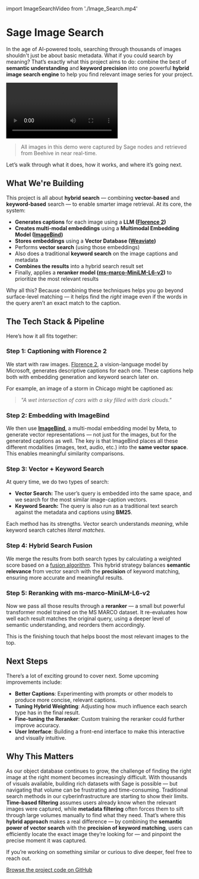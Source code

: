 import ImageSearchVideo from './Image_Search.mp4'

# Sage Image Search

In the age of AI-powered tools, searching through thousands of images shouldn't just be about basic metadata. What if you could search by meaning? That’s exactly what this project aims to do: combine the best of **semantic understanding** and **keyword precision** into one powerful **hybrid image search engine** to help you find relevant image series for your project.

<video className="w-full h-auto" controls>
  <source src={ImageSearchVideo} type="video/mp4" />
</video>

> All images in this demo were captured by Sage nodes and retrieved from Beehive in near real-time.

Let’s walk through what it does, how it works, and where it’s going next.

## What We're Building

This project is all about **hybrid search** — combining **vector-based** and **keyword-based** search — to enable smarter image retrieval. At its core, the system:

* **Generates captions** for each image using a **LLM ([Florence 2](https://huggingface.co/microsoft/Florence-2-base))**
* **Creates multi-modal embeddings** using a **Multimodal Embedding Model ([ImageBind](https://imagebind.metademolab.com))**
* **Stores embeddings** using a **Vector Database ([Weaviate](https://weaviate.io))**
* Performs **vector search** (using those embeddings)
* Also does a traditional **keyword search** on the image captions and metadata
* **Combines the results** into a hybrid search result set
* Finally, applies a **reranker model ([ms-marco-MiniLM-L6-v2](https://huggingface.co/cross-encoder/ms-marco-MiniLM-L6-v2))** to prioritize the most relevant results

Why all this? Because combining these techniques helps you go beyond surface-level matching — it helps find the *right* image even if the words in the query aren’t an exact match to the caption.

## The Tech Stack & Pipeline

Here’s how it all fits together:

### Step 1: Captioning with Florence 2

We start with raw images. [Florence 2](https://huggingface.co/microsoft/Florence-2-base), a vision-language model by Microsoft, generates descriptive captions for each one. These captions help both with embedding generation and keyword search later on.

For example, an image of a storm in Chicago might be captioned as:

> *"A wet intersection of cars with a sky filled with dark clouds."*

### Step 2: Embedding with ImageBind

We then use **[ImageBind](https://imagebind.metademolab.com)**, a multi-modal embedding model by Meta, to generate vector representations — not just for the images, but for the generated captions as well. The key is that ImageBind places all these different modalities (images, text, audio, etc.) into the **same vector space**. This enables meaningful similarity comparisons.

### Step 3: Vector + Keyword Search

At query time, we do two types of search:

* **Vector Search:** The user’s query is embedded into the same space, and we search for the most similar image-caption vectors.
* **Keyword Search:** The query is also run as a traditional text search against the metadata and captions using **BM25**.

Each method has its strengths. Vector search understands *meaning*, while keyword search catches *literal matches*.

### Step 4: Hybrid Search Fusion

We merge the results from both search types by calculating a weighted score based on a [fusion algorithm](https://weaviate.io/blog/hybrid-search-fusion-algorithms). This hybrid strategy balances **semantic relevance** from vector search with the **precision** of keyword matching, ensuring more accurate and meaningful results.

### Step 5: Reranking with ms-marco-MiniLM-L6-v2

Now we pass all those results through a **reranker** — a small but powerful transformer model trained on the MS MARCO dataset. It re-evaluates how well each result matches the original query, using a deeper level of semantic understanding, and reorders them accordingly.

This is the finishing touch that helps boost the most relevant images to the top.

## Next Steps

There’s a lot of exciting ground to cover next. Some upcoming improvements include:

* **Better Captions**: Experimenting with prompts or other models to produce more concise, relevant captions.
* **Tuning Hybrid Weighting**: Adjusting how much influence each search type has in the final result.
* **Fine-tuning the Reranker**: Custom training the reranker could further improve accuracy.
* **User Interface**: Building a front-end interface to make this interactive and visually intuitive.

## Why This Matters

As our object database continues to grow, the challenge of finding the right image at the right moment becomes increasingly difficult. With thousands of visuals available, building rich datasets with Sage is possible — but navigating that volume can be frustrating and time-consuming. Traditional search methods in our cyberinfrastructure are starting to show their limits. **Time-based filtering** assumes users already know when the relevant images were captured, while **metadata filtering** often forces them to sift through large volumes manually to find what they need. That’s where this **hybrid approach** makes a real difference — by combining the **semantic power of vector search** with the **precision of keyword matching**, users can efficiently locate the exact image they’re looking for — and pinpoint the precise moment it was captured.

If you’re working on something similar or curious to dive deeper, feel free to reach out.

[Browse the project code on GitHub](https://github.com/your-username/sage-image-search)